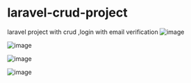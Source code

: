 # laravel-crud-project
laravel project with crud ,login with email verification
![image](https://user-images.githubusercontent.com/96628989/167931707-3aef6fa1-b04c-4572-8fbc-de871b234a9c.png)

![image](https://user-images.githubusercontent.com/96628989/167932210-025037c3-17bf-4059-b4e3-57d28491eeba.png)

![image](https://user-images.githubusercontent.com/96628989/167932294-11bdeb1f-fbab-423b-85e8-4e3bdbf8b175.png)

![image](https://user-images.githubusercontent.com/96628989/167932402-a8302bb6-0332-43e4-985c-6701c2c1753e.png)

